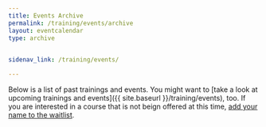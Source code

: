 ```yaml
---
title: Events Archive
permalink: /training/events/archive
layout: eventcalendar
type: archive
 

sidenav_link: /training/events/

---
```


Below is a list of past trainings and events. You might want to [take a look at upcoming trainings and events]({{ site.baseurl }}/training/events), too. If you are interested in a course that is not beign offered at this time, [add your name to the waitlist](https://forms.office.com/g/tVtE8wEgAt).

<br>
